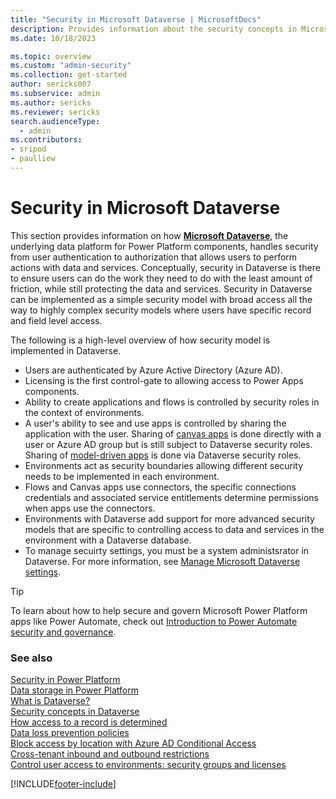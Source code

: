 ```yaml
---
title: "Security in Microsoft Dataverse | MicrosoftDocs"
description: Provides information about the security concepts in Microsoft Dataverse.
ms.date: 10/18/2023

ms.topic: overview
ms.custom: "admin-security"
ms.collection: get-started
author: sericks007
ms.subservice: admin
ms.author: sericks
ms.reviewer: sericks
search.audienceType: 
  - admin
ms.contributors:
- sripod
- paulliew
---
```

# Security in Microsoft Dataverse

This section provides information on how [**Microsoft Dataverse**](/powerapps/maker/common-data-service/data-platform-intro), the underlying data platform for Power Platform components, handles security from user authentication to authorization that allows users to perform actions with data and services. Conceptually, security in Dataverse is there to ensure users can do the work they need to do with the least amount of friction, while still protecting the data and services. Security in Dataverse can be implemented as a simple security model with broad access all the way to highly complex security models where users have specific record and field level access. 

The following is a high-level overview of how security model is implemented in Dataverse.

- Users are authenticated by Azure Active Directory (Azure AD).
- Licensing is the first control-gate to allowing access to Power Apps components.
- Ability to create applications and flows is controlled by security roles in the context of environments.
- A user's ability to see and use apps is controlled by sharing the application with the user. Sharing of [canvas apps](/powerapps/maker/canvas-apps/getting-started) is done directly with a user or Azure AD group but is still subject to Dataverse security roles. Sharing of [model-driven apps](/powerapps/maker/model-driven-apps/model-driven-app-overview) is done via Dataverse security roles.
- Environments act as security boundaries allowing different security needs to be implemented in each environment.
- Flows and Canvas apps use connectors, the specific connections credentials and associated service entitlements determine permissions when apps use the connectors.
- Environments with Dataverse add support for more advanced security models that are specific to controlling access to data and services in the environment with a Dataverse database.
- To manage secuirty settings, you must be a system administsrator in Dataverse. For more information, see [Manage Microsoft Dataverse settings](admin-settings.md#security-settings).

> [!TIP]
> To learn about how to help secure and govern Microsoft Power Platform apps like Power Automate, check out [Introduction to Power Automate security and governance](/training/modules/security-governance-intro/).

### See also
[Security in Power Platform](security/overview.md)<br/>
[Data storage in Power Platform](security/data-storage.md)<br/>
[What is Dataverse?](/powerapps/maker/common-data-service/data-platform-intro)<br/>
[Security concepts in Dataverse](wp-security-cds.md)<br />
[How access to a record is determined](how-record-access-determined.md)<br />
[Data loss prevention policies](wp-data-loss-prevention.md)<br />
[Block access by location with Azure AD Conditional Access](restrict-access-online-trusted-ip-rules.md)<br />
[Cross-tenant inbound and outbound restrictions](cross-tenant-restrictions.md)<br />
[Control user access to environments: security groups and licenses](control-user-access.md)


[!INCLUDE[footer-include](../includes/footer-banner.md)]
